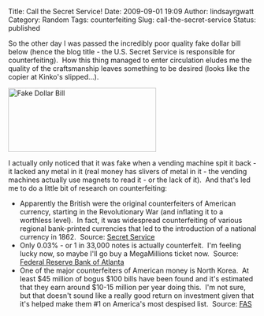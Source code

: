 Title: Call the Secret Service!
Date: 2009-09-01 19:09
Author: lindsayrgwatt
Category: Random
Tags: counterfeiting
Slug: call-the-secret-service
Status: published

So the other day I was passed the incredibly poor quality fake dollar bill below (hence the blog title - the U.S. Secret Service is responsible for counterfeiting).  How this thing managed to enter circulation eludes me the quality of the craftsmanship leaves something to be desired (looks like the copier at Kinko's slipped...).

[<img src="{static}/images/2009/09/fake-dollar-bill-300x130.jpg" title="Fake Dollar Bill" class="aligncenter size-medium " width="300" height="130" alt="Fake Dollar Bill" />]({static}/images/2009/09/fake-dollar-bill.jpg)

I actually only noticed that it was fake when a vending machine spit it back - it lacked any metal in it (real money has slivers of metal in it - the vending machines actually use magnets to read it - or the lack of it).  And that's led me to do a little bit of research on counterfeiting:

- Apparently the British were the original counterfeiters of American currency, starting in the Revolutionary War (and inflating it to a worthless level).  In fact, it was widespread counterfeiting of various regional bank-printed currencies that led to the introduction of a national currency in 1862.  Source: [Secret Service](http://www.ustreas.gov/usss/counterfeit.shtml)
- Only 0.03% - or 1 in 33,000 notes is actually counterfeit.  I'm feeling lucky now, so maybe I'll go buy a MegaMillions ticket now.  Source: [Federal Reserve Bank of Atlanta](http://www.frbatlanta.org/invoke_brochure.cfm?objectid=83FD4205-9AF0-11D5-898400508BB89A83&method=display_body)
- One of the major counterfeiters of American money is North Korea.  At least $45 million of bogus $100 bills have been found and it's estimated that they earn around $10-15 million per year doing this.  I'm not sure, but that doesn't sound like a really good return on investment given that it's helped make them \#1 on America's most despised list.  Source: [FAS](http://www.fas.org/sgp/crs/row/RL33324.pdf)
